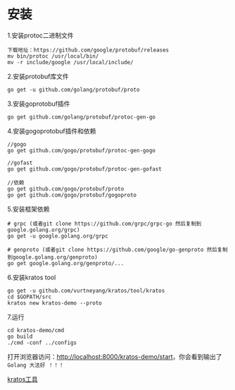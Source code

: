 # 安装

1.安装protoc二进制文件

```
下载地址：https://github.com/google/protobuf/releases
mv bin/protoc /usr/local/bin/
mv -r include/google /usr/local/include/
```

2.安装protobuf库文件

```
go get -u github.com/golang/protobuf/proto
```

3.安装goprotobuf插件

```
go get github.com/golang/protobuf/protoc-gen-go
```

4.安装gogoprotobuf插件和依赖

```
//gogo
go get github.com/gogo/protobuf/protoc-gen-gogo

//gofast
go get github.com/gogo/protobuf/protoc-gen-gofast

//依赖
go get github.com/gogo/protobuf/proto
go get github.com/gogo/protobuf/gogoproto
```

5.安装框架依赖

```
# grpc (或者git clone https://github.com/grpc/grpc-go 然后复制到google.golang.org/grpc)
go get -u google.golang.org/grpc

# genproto (或者git clone https://github.com/google/go-genproto 然后复制到google.golang.org/genproto)
go get google.golang.org/genproto/...
```

6.安装kratos tool

```
go get -u github.com/vurtneyang/kratos/tool/kratos
cd $GOPATH/src
kratos new kratos-demo --proto
```

7.运行

```
cd kratos-demo/cmd
go build
./cmd -conf ../configs
```

打开浏览器访问：[http://localhost:8000/kratos-demo/start](http://localhost:8000/kratos-demo/start)，你会看到输出了`Golang 大法好 ！！！`

[kratos工具](kratos-tool.md)

